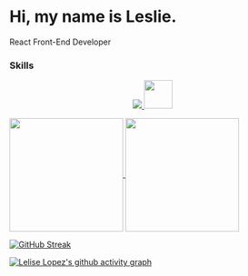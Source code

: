 <h1>Hi, my name is Leslie.</h1

<h2>React Front-End Developer</h2>

<h3></h3>

### Skills

<p align="center">
  <a href="https://skillicons.dev">
    <img src="https://skillicons.dev/icons?i=js,react,css,tailwind,bootstrap,firebase,git,vscode" />
    <img src="https://uxwing.com/wp-content/themes/uxwing/download/brands-and-social-media/sass-icon.png" width="50" height="50" />
  </a>
</p>

<a href="https://github.com/LeslieLopez25/github-readme-stats">
  <img height=200 align="center" src="https://github-readme-stats.vercel.app/api?username=LeslieLopez25&theme=holi" />
</a>
<a href="https://github.com/LeslieLopez25/convoychat">
  <img height=200 align="center" src="https://github-readme-stats.vercel.app/api/top-langs?username=LeslieLopez25&theme=holi&layout=compact&langs_count=8&card_width=320" />
</a>

[![GitHub Streak](https://streak-stats.demolab.com/?user=LeslieLopez25&theme=holi-theme)](https://git.io/streak-stats)

[![Lelise Lopez's github activity graph](https://github-readme-activity-graph.vercel.app/graph?username=LeslieLopez25&theme=react-dark)](https://github.com/LeslieLopez25/github-readme-activity-graph)

<!---
LeslieLopez25/LeslieLopez25 is a ✨ special ✨ repository because its `README.md` (this file) appears on your GitHub profile.
You can click the Preview link to take a look at your changes.
--->
